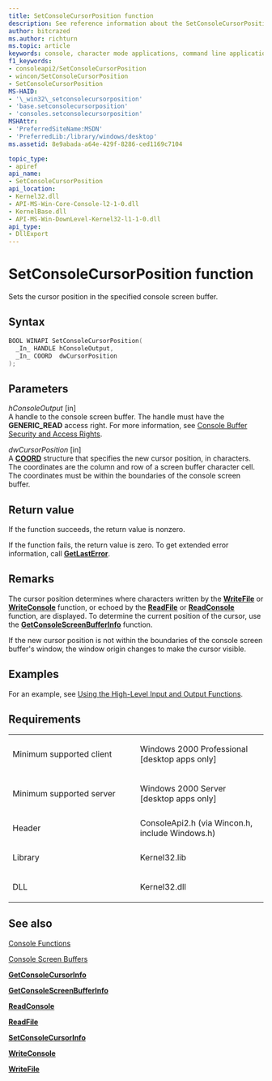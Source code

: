 ```yaml
---
title: SetConsoleCursorPosition function
description: See reference information about the SetConsoleCursorPosition function, which sets the cursor position in the specified console screen buffer.
author: bitcrazed
ms.author: richturn
ms.topic: article
keywords: console, character mode applications, command line applications, terminal applications, console api
f1_keywords:
- consoleapi2/SetConsoleCursorPosition
- wincon/SetConsoleCursorPosition
- SetConsoleCursorPosition
MS-HAID:
- '\_win32\_setconsolecursorposition'
- 'base.setconsolecursorposition'
- 'consoles.setconsolecursorposition'
MSHAttr:
- 'PreferredSiteName:MSDN'
- 'PreferredLib:/library/windows/desktop'
ms.assetid: 8e9abada-a64e-429f-8286-ced1169c7104

topic_type:
- apiref
api_name:
- SetConsoleCursorPosition
api_location:
- Kernel32.dll
- API-MS-Win-Core-Console-l2-1-0.dll
- KernelBase.dll
- API-MS-Win-DownLevel-Kernel32-l1-1-0.dll
api_type:
- DllExport
---
```


# SetConsoleCursorPosition function


Sets the cursor position in the specified console screen buffer.

Syntax
------

```C
BOOL WINAPI SetConsoleCursorPosition(
  _In_ HANDLE hConsoleOutput,
  _In_ COORD  dwCursorPosition
);
```

Parameters
----------

*hConsoleOutput* \[in\]  
A handle to the console screen buffer. The handle must have the **GENERIC\_READ** access right. For more information, see [Console Buffer Security and Access Rights](console-buffer-security-and-access-rights.md).

*dwCursorPosition* \[in\]  
A [**COORD**](coord-str.md) structure that specifies the new cursor position, in characters. The coordinates are the column and row of a screen buffer character cell. The coordinates must be within the boundaries of the console screen buffer.

Return value
------------

If the function succeeds, the return value is nonzero.

If the function fails, the return value is zero. To get extended error information, call [**GetLastError**](https://msdn.microsoft.com/library/windows/desktop/ms679360).

Remarks
-------

The cursor position determines where characters written by the [**WriteFile**](https://msdn.microsoft.com/library/windows/desktop/aa365747) or [**WriteConsole**](writeconsole.md) function, or echoed by the [**ReadFile**](https://msdn.microsoft.com/library/windows/desktop/aa365467) or [**ReadConsole**](readconsole.md) function, are displayed. To determine the current position of the cursor, use the [**GetConsoleScreenBufferInfo**](getconsolescreenbufferinfo.md) function.

If the new cursor position is not within the boundaries of the console screen buffer's window, the window origin changes to make the cursor visible.

Examples
--------

For an example, see [Using the High-Level Input and Output Functions](using-the-high-level-input-and-output-functions.md).

Requirements
------------

<table>
<colgroup>
<col width="50%" />
<col width="50%" />
</colgroup>
<tbody>
<tr class="odd">
<td><p>Minimum supported client</p></td>
<td><p>Windows 2000 Professional [desktop apps only]</p></td>
</tr>
<tr class="even">
<td><p>Minimum supported server</p></td>
<td><p>Windows 2000 Server [desktop apps only]</p></td>
</tr>
<tr class="odd">
<td><p>Header</p></td>
<td>ConsoleApi2.h (via Wincon.h, include Windows.h)</td>
</tr>
<tr class="even">
<td><p>Library</p></td>
<td>Kernel32.lib</td>
</tr>
<tr class="odd">
<td><p>DLL</p></td>
<td>Kernel32.dll</td>
</tr>
<tr class="even">
</tr>
<tr class="odd">
</tr>
<tr class="even">
</tr>
</tbody>
</table>

## <span id="see_also"></span>See also


[Console Functions](console-functions.md)

[Console Screen Buffers](console-screen-buffers.md)

[**GetConsoleCursorInfo**](getconsolecursorinfo.md)

[**GetConsoleScreenBufferInfo**](getconsolescreenbufferinfo.md)

[**ReadConsole**](readconsole.md)

[**ReadFile**](https://msdn.microsoft.com/library/windows/desktop/aa365467)

[**SetConsoleCursorInfo**](setconsolecursorinfo.md)

[**WriteConsole**](writeconsole.md)

[**WriteFile**](https://msdn.microsoft.com/library/windows/desktop/aa365747)

 

 




